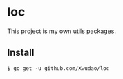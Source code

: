 # loc

This project is my own utils packages.


## Install
```shell
$ go get -u github.com/Xwudao/loc
```